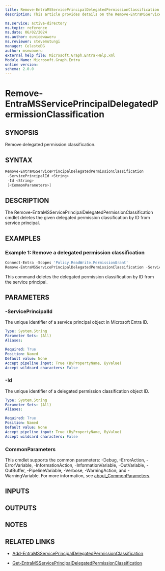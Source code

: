 ```yaml
---
title: Remove-EntraMSServicePrincipalDelegatedPermissionClassification.
description: This article provides details on the Remove-EntraMSServicePrincipalDelegatedPermissionClassification command.

ms.service: active-directory
ms.topic: reference
ms.date: 06/02/2024
ms.author: eunicewaweru
ms.reviewer: stevemutungi
manager: CelesteDG
author: msewaweru
external help file: Microsoft.Graph.Entra-Help.xml
Module Name: Microsoft.Graph.Entra
online version:
schema: 2.0.0
---
```


# Remove-EntraMSServicePrincipalDelegatedPermissionClassification

## SYNOPSIS

Remove delegated permission classification.

## SYNTAX

```powershell
Remove-EntraMSServicePrincipalDelegatedPermissionClassification 
 -ServicePrincipalId <String>
 -Id <String>
 [<CommonParameters>]
```

## DESCRIPTION

The Remove-EntraMSServicePrincipalDelegatedPermissionClassification cmdlet deletes the given delegated permission classification by ID from service principal.

## EXAMPLES

### Example 1: Remove a delegated permission classification

```powershell
Connect-Entra -Scopes 'Policy.ReadWrite.PermissionGrant'
Remove-EntraMSServicePrincipalDelegatedPermissionClassification -ServicePrincipalId '11112222-bbbb-3333-cccc-4444dddd5555' -Id '3cccccc3-4dd4-5ee5-6ff6-7aaaaaaaaaa7'
```

This command deletes the delegated permission classification by ID from the service principal.

## PARAMETERS

### -ServicePrincipalId

The unique identifier of a service principal object in Microsoft Entra ID.

```yaml
Type: System.String
Parameter Sets: (All)
Aliases:

Required: True
Position: Named
Default value: None
Accept pipeline input: True (ByPropertyName, ByValue)
Accept wildcard characters: False
```

### -Id

The unique identifier of a delegated permission classification object ID.

```yaml
Type: System.String
Parameter Sets: (All)
Aliases:

Required: True
Position: Named
Default value: None
Accept pipeline input: True (ByPropertyName, ByValue)
Accept wildcard characters: False
```

### CommonParameters

This cmdlet supports the common parameters: -Debug, -ErrorAction, -ErrorVariable, -InformationAction, -InformationVariable, -OutVariable, -OutBuffer, -PipelineVariable, -Verbose, -WarningAction, and -WarningVariable. For more information, see [about_CommonParameters](https://go.microsoft.com/fwlink/?LinkID=113216).

## INPUTS

## OUTPUTS

## NOTES

## RELATED LINKS

- [Add-EntraMSServicePrincipalDelegatedPermissionClassification](Add-EntraMSServicePrincipalDelegatedPermissionClassification.md)

- [Get-EntraMSServicePrincipalDelegatedPermissionClassification](Get-EntraMSServicePrincipalDelegatedPermissionClassification.md)
